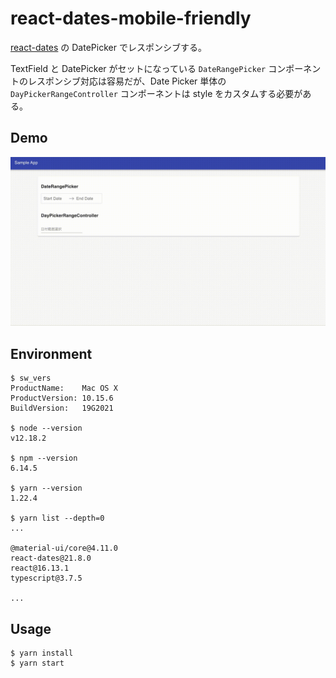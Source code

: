 # react-dates-mobile-friendly

[react-dates](https://github.com/airbnb/react-dates) の DatePicker でレスポンシブする。

TextField と DatePicker がセットになっている `DateRangePicker` コンポーネントのレスポンシブ対応は容易だが、Date Picker 単体の `DayPickerRangeController` コンポーネントは style をカスタムする必要がある。

## Demo

![demo](./demo.gif)

## Environment

```
$ sw_vers
ProductName:    Mac OS X
ProductVersion: 10.15.6
BuildVersion:   19G2021

$ node --version
v12.18.2

$ npm --version
6.14.5

$ yarn --version
1.22.4

$ yarn list --depth=0
...

@material-ui/core@4.11.0
react-dates@21.8.0
react@16.13.1
typescript@3.7.5

...
```

## Usage

```
$ yarn install
$ yarn start
```
